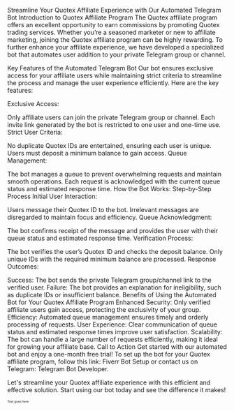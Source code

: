 Streamline Your Quotex Affiliate Experience with Our Automated Telegram Bot
Introduction to Quotex Affiliate Program
The Quotex affiliate program offers an excellent opportunity to earn commissions by promoting Quotex trading services. Whether you’re a seasoned marketer or new to affiliate marketing, joining the Quotex affiliate program can be highly rewarding. To further enhance your affiliate experience, we have developed a specialized bot that automates user addition to your private Telegram group or channel.

Key Features of the Automated Telegram Bot
Our bot ensures exclusive access for your affiliate users while maintaining strict criteria to streamline the process and manage the user experience efficiently. Here are the key features:

Exclusive Access:

Only affiliate users can join the private Telegram group or channel.
Each invite link generated by the bot is restricted to one user and one-time use.
Strict User Criteria:

No duplicate Quotex IDs are entertained, ensuring each user is unique.
Users must deposit a minimum balance to gain access.
Queue Management:

The bot manages a queue to prevent overwhelming requests and maintain smooth operations.
Each request is acknowledged with the current queue status and estimated response time.
How the Bot Works: Step-by-Step Process
Initial User Interaction:

Users message their Quotex ID to the bot.
Irrelevant messages are disregarded to maintain focus and efficiency.
Queue Acknowledgment:

The bot confirms receipt of the message and provides the user with their queue status and estimated response time.
Verification Process:

The bot verifies the user’s Quotex ID and checks the deposit balance.
Only unique IDs with the required minimum balance are processed.
Response Outcomes:

Success: The bot sends the private Telegram group/channel link to the verified user.
Failure: The bot provides an explanation for ineligibility, such as duplicate IDs or insufficient balance.
Benefits of Using the Automated Bot for Your Quotex Affiliate Program
Enhanced Security: Only verified affiliate users gain access, protecting the exclusivity of your group.
Efficiency: Automated queue management ensures timely and orderly processing of requests.
User Experience: Clear communication of queue status and estimated response times improve user satisfaction.
Scalability: The bot can handle a large number of requests efficiently, making it ideal for growing your affiliate base.
Call to Action
Get started with our automated bot and enjoy a one-month free trial! To set up the bot for your Quotex affiliate program, follow this link: Fiverr Bot Setup or contact us on Telegram: Telegram Bot Developer.

Let's streamline your Quotex affiliate experience with this efficient and effective solution. Start using our bot today and see the difference it makes!


<span style="font-size:0.5em;">Text goes here</span>
